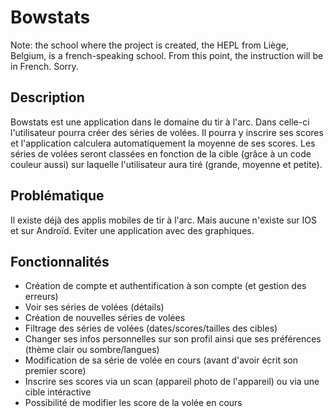 # Bowstats

Note: the school where the project is created, the HEPL from Liège, Belgium, is a french-speaking school. From this point, the instruction will be in French. Sorry.

## Description

Bowstats est une application dans le domaine du tir à l'arc. Dans celle-ci l'utilisateur pourra créer des séries de volées. Il pourra y inscrire ses scores et l'application calculera automatiquement la moyenne de ses scores. Les séries de volées seront classées en fonction de la cible (grâce à un code couleur aussi) sur laquelle l'utilisateur aura tiré (grande, moyenne et petite).

## Problématique

Il existe déjà des applis mobiles de tir à l'arc. Mais aucune n'existe sur IOS et sur Androïd. Eviter une application avec des graphiques.

## Fonctionnalités 

- Création de compte et authentification à son compte (et gestion des erreurs)
- Voir ses séries de volées (détails)
- Création de nouvelles séries de volées
- Filtrage des séries de volées (dates/scores/tailles des cibles)
- Changer ses infos personnelles sur son profil ainsi que ses préférences (thème clair ou sombre/langues)
- Modification de sa série de volée en cours (avant d'avoir écrit son premier score)
- Inscrire ses scores via un scan (appareil photo de l'appareil) ou via une cible intéractive
- Possibilité de modifier les score de la volée en cours
